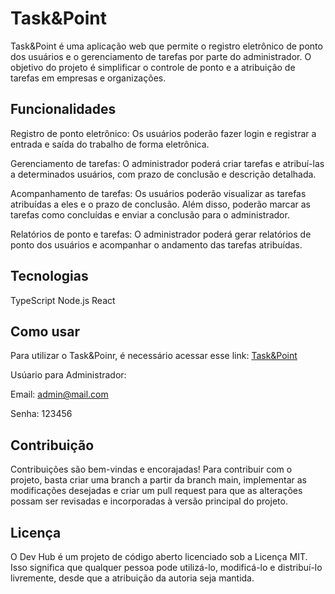 <!-- <img align="center" alt="license" height="80" width="120" src="./src/assets/logo.svg">
<img align="center" alt="license" height="30" width="40" src="https://img.shields.io/github/license/{Task&Point}/{task-and-point}.svg"> -->

# Task&Point

Task&Point é uma aplicação web que permite o registro eletrônico de ponto dos usuários e o gerenciamento de tarefas por parte do administrador. O objetivo do projeto é simplificar o controle de ponto e a atribuição de tarefas em empresas e organizações.

## Funcionalidades

Registro de ponto eletrônico: Os usuários poderão fazer login e registrar a entrada e saída do trabalho de forma eletrônica.

Gerenciamento de tarefas: O administrador poderá criar tarefas e atribuí-las a determinados usuários, com prazo de conclusão e descrição detalhada.

Acompanhamento de tarefas: Os usuários poderão visualizar as tarefas atribuídas a eles e o prazo de conclusão. Além disso, poderão marcar as tarefas como concluídas e enviar a conclusão para o administrador.

Relatórios de ponto e tarefas: O administrador poderá gerar relatórios de ponto dos usuários e acompanhar o andamento das tarefas atribuídas.

## Tecnologias

TypeScript
Node.js
React

## Como usar

Para utilizar o Task&Poinr, é necessário acessar esse link: <a href="https://task-and-point.vercel.app/">Task&Point</a>

Usúario para Administrador:

Email: admin@mail.com

Senha: 123456

## Contribuição

Contribuições são bem-vindas e encorajadas! Para contribuir com o projeto, basta criar uma branch a partir da branch main, implementar as modificações desejadas e criar um pull request para que as alterações possam ser revisadas e incorporadas à versão principal do projeto.

## Licença

O Dev Hub é um projeto de código aberto licenciado sob a Licença MIT. Isso significa que qualquer pessoa pode utilizá-lo, modificá-lo e distribuí-lo livremente, desde que a atribuição da autoria seja mantida.

<!--
# Projeto Task&Point

Este é o projeto Front-End, projeto final, do terceiro módulo da Kenzie Academy Brasil. Sendo o último módulo de Front-End, o projeto tem como objetivo colocar em prática tudo que aprendemos ao decorrer dos três primeiros módulos (6 meses) do curso. O tema é livre, e o tema escolhido neste projeto foi resolver organizzação de tarefas e marcar pontos.

## Qual o problema a ser solucionado ?

Na rotina de alguns estabelecimentos de pequeno/médio porte, é comum que diariamente cada pessoa da equipe de trabalho tenha diferentes atribuições. Essas ocorrem verbalmente de chefe para funcionáries, o que pode gerar falta de comunicação e falta de controle nas atividades. Além disso, o controle de ponto (quando há) é por escrito em papel, o que é informal não é fidedigno.

## Qual a solução que a aplicação traz ?

Uma aplicação com acesso _admin_ e acesso _user_, em que a pessoa _admin_ faz seu login como empresa e tem acesso a um dashboard no qual consegue atribuir tarefas às pessoas usuárias cadastradas. A pessoa _admin_ também tem acesso aos registros de ponto e às informações (nome, cargo, shift de trabalho da pessoa usuária)

Já a pessoa funcionária (_user_) consegue fazer seu registro, login e na sua dashboard pode bater o ponto, visualizar quais são suas tarefas do dia, bem como marca-las como concluídas.

Sendo assim a aplicação formaliza a folha ponto e a distribuição de tarefas, reduzindo as possíveis falhas de comunicação.


 -->
